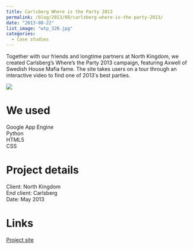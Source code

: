 ```yaml
---
title: Carlsberg Where is the Party 2013
permalink: /blog/2013/08/carlsberg-where-is-the-party-2013/
date: "2013-08-22"
list_image: "wtp_320.jpg"
categories:
  - Case studies
---
```


Together with our friends and longtime partners at North Kingdom, we created Carlsberg’s Where’s the Party 2013 campaign, featuring Axwell of Swedish House Mafia fame. The site takes users on a tour through an interactive video to find one of 2013′s best parties.

<!--more-->

<img src="/img/blog/posts/2013/08/carlsberg-1960x1040.png" >


# We used

Google App Engine<br>
Python<br>
HTML5<br>
CSS

# Project details

Client: North Kingdom<br>
End client: Carlsberg<br>
Date: May 2013

# Links

[Project site][1]</li>

 [1]: http://www.where-is-the-party.com/
